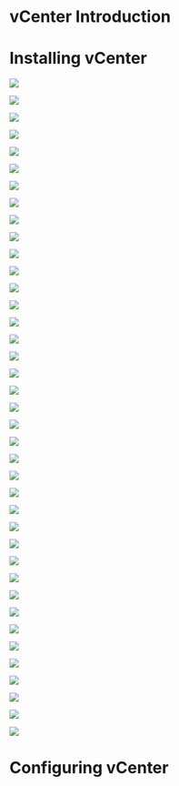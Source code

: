 # vCenter Introduction

# Installing vCenter 

![](https://github.com/JonmarCorpuz/Documentations/blob/main/VMWare/Assets/VCSA%20pt1.png)

![](https://github.com/JonmarCorpuz/Documentations/blob/main/VMWare/Assets/VCSA%20pt2.png)

![](https://github.com/JonmarCorpuz/Documentations/blob/main/VMWare/Assets/VCSA%20pt3.png)

![](https://github.com/JonmarCorpuz/Documentations/blob/main/VMWare/Assets/VCSA%20pt4.png)

![](https://github.com/JonmarCorpuz/Documentations/blob/main/VMWare/Assets/VCSA%20pt5.png)

![](https://github.com/JonmarCorpuz/Documentations/blob/main/VMWare/Assets/VCSA%20pt6.png)

![](https://github.com/JonmarCorpuz/Documentations/blob/main/VMWare/Assets/VCSA%20pt7.png)

![](https://github.com/JonmarCorpuz/Documentations/blob/main/VMWare/Assets/VCSA%20pt8.png)

![](https://github.com/JonmarCorpuz/Documentations/blob/main/VMWare/Assets/VCSA%20pt9.png)

![](https://github.com/JonmarCorpuz/Documentations/blob/main/VMWare/Assets/VCSA%20pt10.png)

![](https://github.com/JonmarCorpuz/Documentations/blob/main/VMWare/Assets/VCSA%20pt11.png)

![](https://github.com/JonmarCorpuz/Documentations/blob/main/VMWare/Assets/VCSA%20pt12.png)

![](https://github.com/JonmarCorpuz/Documentations/blob/main/VMWare/Assets/VCSA%20pt13.png)

![](https://github.com/JonmarCorpuz/Documentations/blob/main/VMWare/Assets/VCSA%20pt14.png)

![](https://github.com/JonmarCorpuz/Documentations/blob/main/VMWare/Assets/VCSA%20pt15.png)

![](https://github.com/JonmarCorpuz/Documentations/blob/main/VMWare/Assets/VCSA%20pt16.png)

![](https://github.com/JonmarCorpuz/Documentations/blob/main/VMWare/Assets/VCSA%20pt17.png)

![](https://github.com/JonmarCorpuz/Documentations/blob/main/VMWare/Assets/VCSA%20pt18.png)

![](https://github.com/JonmarCorpuz/Documentations/blob/main/VMWare/Assets/VCSA%20pt19.png)

![](https://github.com/JonmarCorpuz/Documentations/blob/main/VMWare/Assets/VCSA%20pt20.png)

![](https://github.com/JonmarCorpuz/Documentations/blob/main/VMWare/Assets/VCSA%20pt21.png)

![](https://github.com/JonmarCorpuz/Documentations/blob/main/VMWare/Assets/VCSA%20pt22.png)

![](https://github.com/JonmarCorpuz/Documentations/blob/main/VMWare/Assets/VCSA%20pt23.png)

![](https://github.com/JonmarCorpuz/Documentations/blob/main/VMWare/Assets/VCSA%20pt24.png)

![](https://github.com/JonmarCorpuz/Documentations/blob/main/VMWare/Assets/VCSA%20pt25.png)

![](https://github.com/JonmarCorpuz/Documentations/blob/main/VMWare/Assets/VCSA%20pt26.png)

![](https://github.com/JonmarCorpuz/Documentations/blob/main/VMWare/Assets/VCSA%20pt27.png)

![](https://github.com/JonmarCorpuz/Documentations/blob/main/VMWare/Assets/VCSA%20pt28.png)

![](https://github.com/JonmarCorpuz/Documentations/blob/main/VMWare/Assets/VCSA%20pt29.png)

![](https://github.com/JonmarCorpuz/Documentations/blob/main/VMWare/Assets/VCSA%20pt30.png)

![](https://github.com/JonmarCorpuz/Documentations/blob/main/VMWare/Assets/VCSA%20pt31.png)

![](https://github.com/JonmarCorpuz/Documentations/blob/main/VMWare/Assets/VCSA%20pt32.png)

![](https://github.com/JonmarCorpuz/Documentations/blob/main/VMWare/Assets/VCSA%20pt33.png)

![](https://github.com/JonmarCorpuz/Documentations/blob/main/VMWare/Assets/VCSA%20pt34.png)

![](https://github.com/JonmarCorpuz/Documentations/blob/main/VMWare/Assets/VCSA%20pt35.png)

![](https://github.com/JonmarCorpuz/Documentations/blob/main/VMWare/Assets/VCSA%20pt36.png)

![](https://github.com/JonmarCorpuz/Documentations/blob/main/VMWare/Assets/VCSA%20pt37.png)

![](https://github.com/JonmarCorpuz/Documentations/blob/main/VMWare/Assets/VCSA%20pt38.png)

![](https://github.com/JonmarCorpuz/Documentations/blob/main/VMWare/Assets/VCSA%20pt39.png)

# Configuring vCenter
